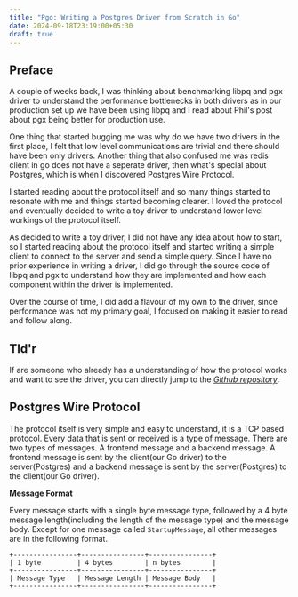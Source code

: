 ```yaml
---
title: "Pgo: Writing a Postgres Driver from Scratch in Go"
date: 2024-09-18T23:19:00+05:30
draft: true
---
```


## Preface

A couple of weeks back, I was thinking about benchmarking libpq and pgx driver to understand the performance bottlenecks in both drivers as in our production set up we have been using libpq and I read about Phil's post about pgx being better for production use.

One thing that started bugging me was why do we have two drivers in the first place, I felt that low level communications are trivial and there should have been only drivers. Another thing that also confused me was redis client in go does not have a seperate driver, then what's special about Postgres, which is when I discovered Postgres Wire Protocol.

I started reading about the protocol itself and so many things started to resonate with me and things started becoming clearer. I loved the protocol and eventually decided to write a toy driver to understand lower level workings of the protocol itself.

As decided to write a toy driver, I did not have any idea about how to start, so I started reading about the protocol itself and started writing a simple client to connect to the server and send a simple query. Since I have no prior experience in writing a driver, I did go through the source code of libpq and pgx to understand how they are implemented and how each component within the driver is implemented.

Over the course of time, I did add a flavour of my own to the driver, since performance was not my primary goal, I focused on making it easier to read and follow along.

## Tld'r

If are someone who already has a understanding of how the protocol works and want to see the driver, you can directly jump to the [*Github repository*](https://github.com/dineshgowda24/pgo).

## Postgres Wire Protocol

The protocol itself is very simple and easy to understand, it is a TCP based protocol. Every data that is sent or received is a type of message. There are two types of messages. A frontend message and a backend message. A frontend message is sent by the client(our Go driver) to the server(Postgres) and a backend message is sent by the server(Postgres) to the client(our Go driver).

**Message Format**

Every message starts with a single byte message type, followed by a 4 byte message length(including the length of the message type) and the message body. Except for one message called `StartupMessage`, all other messages are in the following format.

```
+----------------+----------------+----------------+
| 1 byte         | 4 bytes        | n bytes        |
+----------------+----------------+----------------+
| Message Type   | Message Length | Message Body   |
+----------------+----------------+----------------+
```